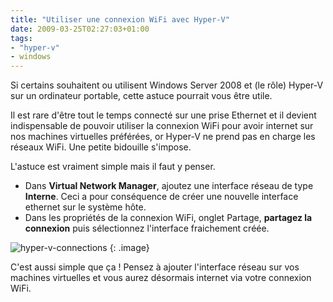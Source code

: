 ```yaml
---
title: "Utiliser une connexion WiFi avec Hyper-V"
date: 2009-03-25T02:27:03+01:00
tags:
- "hyper-v"
- windows
---
```


Si certains souhaitent ou utilisent Windows Server 2008 et (le rôle) Hyper-V sur un ordinateur portable, cette astuce pourrait vous être utile.

Il est rare d'être tout le temps connecté sur une prise Ethernet et il devient indispensable de pouvoir utiliser la connexion WiFi pour avoir internet sur nos machines virtuelles préférées, or Hyper-V ne prend pas en charge les réseaux WiFi. Une petite bidouille s'impose.

L'astuce est vraiment simple mais il faut y penser.
	
  * Dans **Virtual Network Manager**, ajoutez une interface réseau de type **Interne**. Ceci a pour conséquence de créer une nouvelle interface ethernet sur le système hôte.
  * Dans les propriétés de la connexion WiFi, onglet Partage, **partagez la connexion** puis sélectionnez l'interface fraichement créée.

![hyper-v-connections]({attach}hyper-v-connections.jpg)
{: .image}

C'est aussi simple que ça ! Pensez à ajouter l'interface réseau sur vos machines virtuelles et vous aurez désormais internet via votre connexion WiFi.
